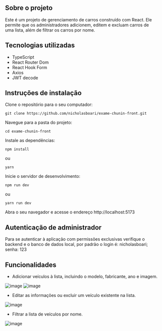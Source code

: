 ## Sobre o projeto
Este é um projeto de gerenciamento de carros construído com React. Ele permite que os administradores adicionem, editem e excluam carros de uma lista, além de filtrar os carros por nome.

## Tecnologias utilizadas

- TypeScript
- React Router Dom
- React Hook Form
- Axios
- JWT decode

## Instruções de instalação
Clone o repositório para o seu computador:
```
git clone https://github.com/nicholasboari/exame-chunin-front.git
```
Navegue para a pasta do projeto:
```
cd exame-chunin-front
```
Instale as dependências:
```
npm install
```
ou
```
yarn
```
Inicie o servidor de desenvolvimento:
```
npm run dev
```
ou
```
yarn run dev
```
Abra o seu navegador e acesse o endereço http://localhost:5173

## Autenticação de administrador
Para se autenticar à aplicação com permissões exclusivas verifique o backend e o banco de dados local, por padrão o login é: nicholasboari; senha: 123

## Funcionalidades

- Adicionar veículos à lista, incluindo o modelo, fabricante, ano e imagem.

![image](https://user-images.githubusercontent.com/44304317/234756951-c4f1b027-1c27-4dbb-8967-5b8df20202e1.png)
![image](https://user-images.githubusercontent.com/44304317/234757984-567c7224-7b43-4483-81f6-fbad5ec8a3df.png)

- Editar as informações ou excluir um veículo existente na lista.

![image](https://user-images.githubusercontent.com/44304317/234758186-bc2563e6-eaf7-424b-b79a-38fba0fdef2c.png)


- Filtrar a lista de veículos por nome.

![image](https://user-images.githubusercontent.com/44304317/234758029-1ab0fd5b-73ce-4a43-af9b-d2da927181a1.png)
